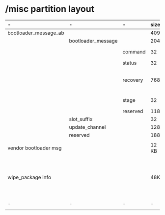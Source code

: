 # /misc partition layout

| - | - | - | size |  description |
| :---- | :------ | :---- | :---- | :---- |
| bootloader_message_ab |  |   | 4096 | |
|   | bootloader_message |   | 2048 |   | 
| | |command | 32 |updated by linux/bootloader |
| | |status | 32 |deprecated |
| | |recovery |768 |talking channel between normal/recovery modes |
| | |stage | 32 |format "#/#", eg, "1/3" |
| | |reserved | 1184| |
| |slot_suffix | | 32| |
| |update_channel | |128 | |
| |reserved | | 1888| |
| | | | | |
| vendor bootloader msg | | | 12 KB | offset 4kB |
| wipe_package info | | | 48K | offset 16KB, Used by uncrypt and recovery to store wipe_package for A/B devices |
|- |- |- |- |- |
| | | | | |

